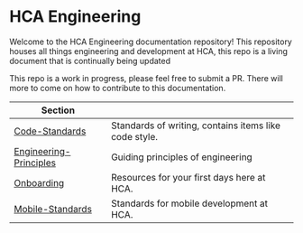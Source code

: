 # HCA Engineering
Welcome to the HCA Engineering documentation repository! This repository houses all things engineering and development at HCA, this repo is a living document that is continually being updated  


This repo is a work in progress, please feel free to submit a PR. There will more to come on how to contribute to this documentation.
<!-- TOC Start -->
| Section |  |
|--|--|
|[Code-Standards](/Code-Standards/README.md)|Standards of writing, contains items like code style.|
|[Engineering-Principles](/Engineering-Principles/README.md)|Guiding principles of engineering|
|[Onboarding](/Onboarding/README.md)|Resources for your first days here at HCA.|
|[Mobile-Standards](/Mobile-Standards/README.md)|Standards for mobile development at HCA.|

<!-- TOC End-->
